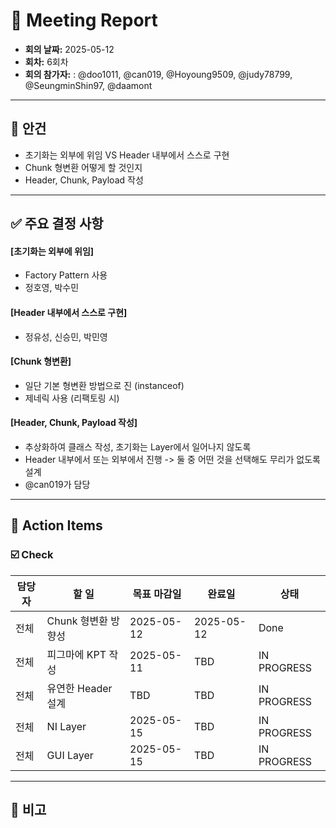 # 📝 Meeting Report

- **회의 날짜:** 2025-05-12
- **회차:** 6회차
- **회의 참가자:** : @doo1011, @can019, @Hoyoung9509, @judy78799, @SeungminShin97, @daamont

---

## 📌 안건
- 초기화는 외부에 위임 VS Header 내부에서 스스로 구현
- Chunk 형변환 어떻게 할 것인지
- Header, Chunk, Payload 작성

---

## ✅ 주요 결정 사항
#### [초기화는 외부에 위임]
- Factory Pattern 사용
- 정호영, 박수민
#### [Header 내부에서 스스로 구현]
- 정유성, 신승민, 박민영
#### [Chunk 형변환]
- 일단 기본 형변환 방법으로 진 (instanceof)
- 제네릭 사용 (리팩토링 시)
#### [Header, Chunk, Payload 작성]
- 추상화하여 클래스 작성, 초기화는 Layer에서 일어나지 않도록
- Header 내부에서 또는 외부에서 진행 -> 둘 중 어떤 것을 선택해도 무리가 없도록 설계
- @can019가 담당

---

## 🔄 Action Items
### ☑️ Check
| 담당자 | 할 일 | 목표 마감일 | 완료일 | 상태 |
|--------|--------|------------|------|------|
| 전체 | Chunk 형변환 방향성 | 2025-05-12 | 2025-05-12 | Done |
| 전체 | 피그마에 KPT 작성 | 2025-05-11 | TBD | IN PROGRESS |
| 전체 | 유연한 Header 설계 | TBD | TBD | IN PROGRESS |
| 전체 | NI Layer | 2025-05-15 | TBD | IN PROGRESS |
| 전체 | GUI Layer | 2025-05-15 | TBD | IN PROGRESS |

---

## 💬 비고
